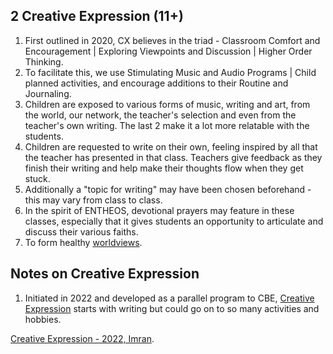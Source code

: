 ## 2 Creative Expression (11+)

1. First outlined in 2020, CX believes in the triad - Classroom Comfort and Encouragement | Exploring Viewpoints and Discussion | Higher Order Thinking.
2. To facilitate this, we use Stimulating Music and Audio Programs | Child planned activities, and encourage additions to their Routine and Journaling.
3. Children are exposed to various forms of music, writing and art, from the world, our network, the teacher's selection and even from the teacher's own writing. The last 2 make it a lot more relatable with the students.
4. Children are requested to write on their own, feeling inspired by all that the teacher has presented in that class. Teachers give feedback as they finish their writing and help make their thoughts flow when they get stuck.
5. Additionally a "topic for writing" may have been chosen beforehand - this may vary from class to class.
6. In the spirit of ENTHEOS, devotional prayers may feature in these classes, especially that it gives students an opportunity to articulate and discuss their various faiths.
7. To form healthy [worldviews](https://noetic.org/experience/worldview-explorations/).


## Notes on Creative Expression

1. Initiated in 2022 and developed as a parallel program to CBE, [Creative Expression](https://archives.yieldmore.org/creative-expression/) starts with writing but could go on to so many activities and hobbies.

<a class="btn-large" href="https://docs.google.com/document/d/1Re-K9o0Yu_P_NN-Cy9mB4JfW8lX2MFyauPojYaEbQIc/edit?usp=sharing">Creative Expression - 2022, Imran</a>.<br /><br />
